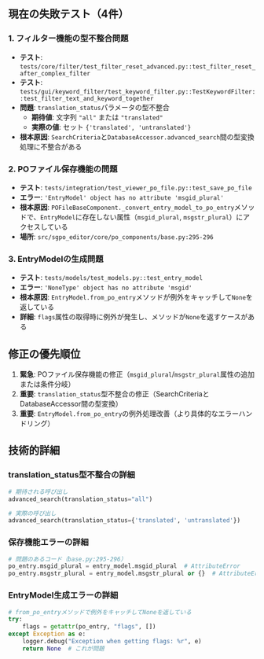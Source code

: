 ## 現在の失敗テスト（4件）

### 1. フィルター機能の型不整合問題
- **テスト**: `tests/core/filter/test_filter_reset_advanced.py::test_filter_reset_after_complex_filter`
- **テスト**: `tests/gui/keyword_filter/test_keyword_filter.py::TestKeywordFilter::test_filter_text_and_keyword_together`
- **問題**: `translation_status`パラメータの型不整合
  - **期待値**: 文字列 `"all"` または `"translated"`
  - **実際の値**: セット `{'translated', 'untranslated'}`
- **根本原因**: `SearchCriteria`と`DatabaseAccessor.advanced_search`間の型変換処理に不整合がある

### 2. POファイル保存機能の問題
- **テスト**: `tests/integration/test_viewer_po_file.py::test_save_po_file`
- **エラー**: `'EntryModel' object has no attribute 'msgid_plural'`
- **根本原因**: `POFileBaseComponent._convert_entry_model_to_po_entry`メソッドで、`EntryModel`に存在しない属性（`msgid_plural`, `msgstr_plural`）にアクセスしている
- **場所**: `src/sgpo_editor/core/po_components/base.py:295-296`

### 3. EntryModelの生成問題
- **テスト**: `tests/models/test_models.py::test_entry_model`
- **エラー**: `'NoneType' object has no attribute 'msgid'`
- **根本原因**: `EntryModel.from_po_entry`メソッドが例外をキャッチして`None`を返している
- **詳細**: `flags`属性の取得時に例外が発生し、メソッドが`None`を返すケースがある

## 修正の優先順位

1. **緊急**: POファイル保存機能の修正（`msgid_plural`/`msgstr_plural`属性の追加または条件分岐）
2. **重要**: `translation_status`型不整合の修正（SearchCriteriaとDatabaseAccessor間の型変換）
3. **重要**: `EntryModel.from_po_entry`の例外処理改善（より具体的なエラーハンドリング）

## 技術的詳細

### translation_status型不整合の詳細
```python
# 期待される呼び出し
advanced_search(translation_status="all")

# 実際の呼び出し
advanced_search(translation_status={'translated', 'untranslated'})
```

### 保存機能エラーの詳細
```python
# 問題のあるコード（base.py:295-296）
po_entry.msgid_plural = entry_model.msgid_plural  # AttributeError
po_entry.msgstr_plural = entry_model.msgstr_plural or {}  # AttributeError
```

### EntryModel生成エラーの詳細
```python
# from_po_entryメソッドで例外をキャッチしてNoneを返している
try:
    flags = getattr(po_entry, "flags", [])
except Exception as e:
    logger.debug("Exception when getting flags: %r", e)
    return None  # これが問題
```

